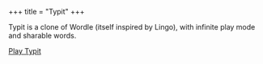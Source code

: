 +++
title = "Typit"
+++

Typit is a clone of Wordle (itself inspired by Lingo), with infinite play mode and sharable words.

[Play Typit](/typit/)



